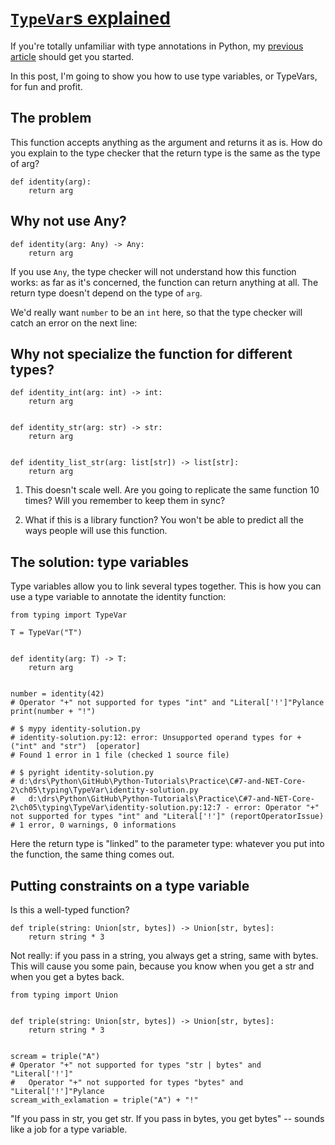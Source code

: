 # [`TypeVar`s explained](https://dev.to/decorator_factory/typevars-explained-hmo)

If you're totally unfamiliar with type annotations in Python, my [previous article](https://dev.to/decorator_factory/type-hints-in-python-tutorial-3pel) should get you started.

In this post, I'm going to show you how to use type variables, or TypeVars, for fun and profit.

## The problem

This function accepts anything as the argument and returns it as is. How do you explain to the type checker that the return type is the same as the type of arg?

```
def identity(arg):
    return arg
```

## Why not use Any?

```
def identity(arg: Any) -> Any:
    return arg
```

If you use `Any`, the type checker will not understand how this function works: as far as it's concerned, the function can return anything at all. The return type doesn't depend on the type of `arg`.

We'd really want `number` to be an `int` here, so that the type checker will catch an error on the next line:

## Why not specialize the function for different types?

```
def identity_int(arg: int) -> int:
    return arg


def identity_str(arg: str) -> str:
    return arg


def identity_list_str(arg: list[str]) -> list[str]:
    return arg
```

1.  This doesn't scale well. Are you going to replicate the same function 10 times? Will you remember to keep them in sync?

2.  What if this is a library function? You won't be able to predict all the ways people will use this function.

## The solution: type variables

Type variables allow you to link several types together. This is how you can use a type variable to annotate the identity function:

```
from typing import TypeVar

T = TypeVar("T")


def identity(arg: T) -> T:
    return arg


number = identity(42)
# Operator "+" not supported for types "int" and "Literal['!']"Pylance
print(number + "!")

# $ mypy identity-solution.py
# identity-solution.py:12: error: Unsupported operand types for + ("int" and "str")  [operator]
# Found 1 error in 1 file (checked 1 source file)

# $ pyright identity-solution.py
# d:\drs\Python\GitHub\Python-Tutorials\Practice\C#7-and-NET-Core-2\ch05\typing\TypeVar\identity-solution.py
#   d:\drs\Python\GitHub\Python-Tutorials\Practice\C#7-and-NET-Core-2\ch05\typing\TypeVar\identity-solution.py:12:7 - error: Operator "+" not supported for types "int" and "Literal['!']" (reportOperatorIssue)
# 1 error, 0 warnings, 0 informations
```

Here the return type is "linked" to the parameter type: whatever you put into the function, the same thing comes out.

## Putting constraints on a type variable

Is this a well-typed function?

```
def triple(string: Union[str, bytes]) -> Union[str, bytes]:
    return string * 3
```

Not really: if you pass in a string, you always get a string, same with bytes. This will cause you some pain, because you know when you get a str and when you get a bytes back.

```
from typing import Union


def triple(string: Union[str, bytes]) -> Union[str, bytes]:
    return string * 3


scream = triple("A")
# Operator "+" not supported for types "str | bytes" and "Literal['!']"
#   Operator "+" not supported for types "bytes" and "Literal['!']"Pylance
scream_with_exlamation = triple("A") + "!"
```

"If you pass in str, you get str. If you pass in bytes, you get bytes" -- sounds like a job for a type variable.

